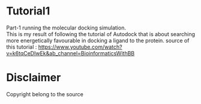# Tutorial1
Part-1 running the molecular docking simulation. <br />
This is my result of following the tutorial of Autodock that is about searching more energetically favourable in docking a ligand to the protein.
source of this tutorial : https://www.youtube.com/watch?v=k6tqCeDIwEk&ab_channel=BioinformaticsWithBB
# Disclaimer
Copyright belong to the source

